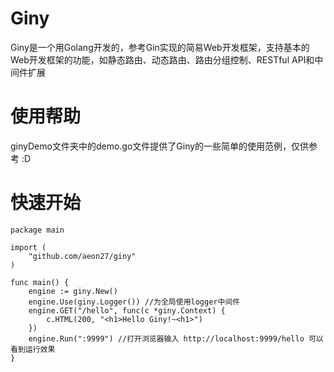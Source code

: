 # Giny

Giny是一个用Golang开发的，参考Gin实现的简易Web开发框架，支持基本的Web开发框架的功能，如静态路由、动态路由、路由分组控制、RESTful API和中间件扩展

# 使用帮助

ginyDemo文件夹中的demo.go文件提供了Giny的一些简单的使用范例，仅供参考 :D

# 快速开始

```
package main

import (
	"github.com/aeon27/giny"
)

func main() {
	engine := giny.New()
	engine.Use(giny.Logger()) //为全局使用logger中间件
	engine.GET("/hello", func(c *giny.Context) {
		c.HTML(200, "<h1>Hello Giny!~<h1>")
	})
	engine.Run(":9999") //打开浏览器输入 http://localhost:9999/hello 可以看到运行效果
}
```
